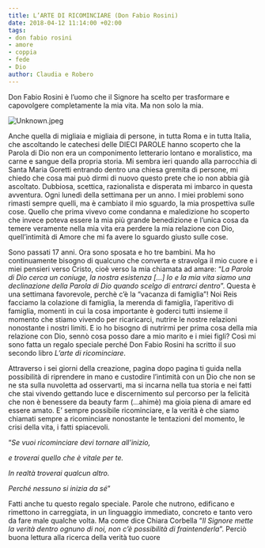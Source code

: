 ```yaml
---
title: L’ARTE DI RICOMINCIARE (Don Fabio Rosini)
date: 2018-04-12 11:14:00 +02:00
tags:
- don fabio rosini
- amore
- coppia
- fede
- Dio
author: Claudia e Robero
---
```


Don Fabio Rosini è l’uomo che il Signore ha scelto per trasformare e capovolgere completamente la mia vita. Ma non solo la mia. 

![Unknown.jpeg](/uploads/Unknown.jpeg)

Anche quella di migliaia e migliaia di persone, in tutta Roma e in tutta Italia, che ascoltando le catechesi delle DIECI PAROLE hanno scoperto che la Parola di Dio non era un componimento letterario lontano e moralistico, ma carne e sangue della propria storia. Mi sembra ieri quando alla parrocchia di Santa Maria Goretti entrando dentro una chiesa gremita di persone, mi chiedo che cosa mai può dirmi di nuovo questo prete che io non abbia già ascoltato. Dubbiosa, scettica, razionalista e disperata mi imbarco in questa avventura. Ogni lunedì della settimana per un anno. I miei problemi sono rimasti sempre quelli, ma è cambiato il mio sguardo, la mia prospettiva sulle cose. Quello che prima vivevo come condanna e maledizione ho scoperto che invece poteva essere la mia più grande benedizione e l’unica cosa da temere veramente nella mia vita era perdere la mia relazione con Dio, quell’intimità di Amore che mi fa avere lo sguardo giusto sulle cose.

Sono passati 17 anni. Ora sono sposata e ho tre bambini. Ma ho continuamente bisogno di qualcuno che converta e stravolga il mio cuore e i miei pensieri verso Cristo, cioè verso la mia chiamata ad amare: “*La Parola di Dio cerca un coniuge, la nostra esistenza \[…\] Io e la mia vita siamo una declinazione della Parola di Dio quando scelgo di entrarci dentro*”. Questa è una settimana favorevole, perchè c’è la “vacanza di famiglia”! Noi Reis facciamo la colazione di famiglia, la merenda di famiglia, l’aperitivo di famiglia, momenti in cui la cosa importante è goderci tutti insieme il momento che stiamo vivendo per ricaricarci, nutrire le nostre relazioni nonostante i nostri limiti. E io ho bisogno di nutrirmi per prima cosa della mia relazione con Dio, sennò cosa posso dare a mio marito e i miei figli? Così mi sono fatta un regalo speciale perché Don Fabio Rosini ha scritto il suo secondo libro *L’arte di ricominciare*.

Attraverso i sei giorni della creazione, pagina dopo pagina ti guida nella possibilità di riprendere in mano e custodire l’intimità con un Dio che non se ne sta sulla nuvoletta ad osservarti, ma si incarna nella tua storia e nei fatti che stai vivendo gettando luce e discernimento sul percorso per la felicità che non è benessere da beauty farm (…ahimè) ma gioia piena di amare ed essere amato. E’ sempre possibile ricominciare, e la verità è che siamo chiamati sempre a ricominciare nonostante le tentazioni del momento, le crisi della vita, i fatti spiacevoli.

“*Se vuoi ricominciare devi tornare all’inizio,*

*e troverai quello che è vitale per te.*

*In realtà troverai qualcun altro.*

*Perché nessuno si inizia da sé*”

Fatti anche tu questo regalo speciale. Parole che nutrono, edificano e rimettono in carreggiata, in un linguaggio immediato, concreto e tanto vero da fare male qualche volta. Ma come dice Chiara Corbella “*Il Signore mette la verità dentro ognuno di noi, non c’è possibilità di fraintenderla*”. Perciò buona lettura alla ricerca della verità tuo cuore